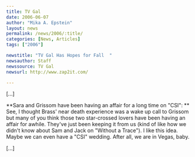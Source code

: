```yaml
---
title: TV Gal
date: 2006-06-07
author: "Mika A. Epstein"
layout: news
permalink: /news/2006/:title/
categories: [News, Articles]
tags: ["2006"]

newstitle: "TV Gal Has Hopes for Fall  "
newsauthor: Staff
newssource: TV Gal
newsurl: http://www.zap2it.com/

---
```


[...]

**Sara and Grissom have been having an affair for a long time on "CSI": ** See, I thought Brass' near death experience was a wake up call to Grissom but many of you think those two star-crossed lovers have been having an affair for awhile. They've just been keeping it from us (kind of like how we didn't know about Sam and Jack on "Without a Trace"). I like this idea. Maybe we can even have a "CSI" wedding. After all, we are in Vegas, baby.

[...]
